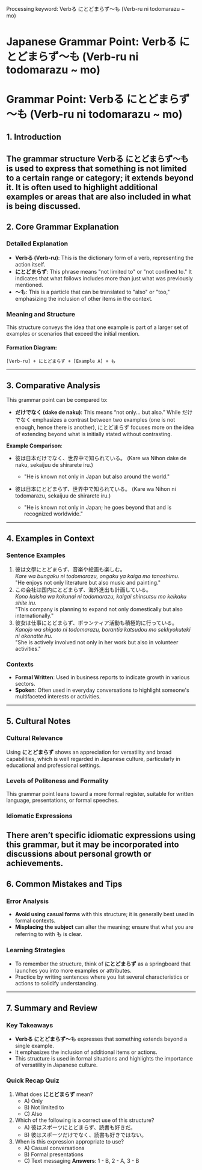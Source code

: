 Processing keyword: Verbる にとどまらず～も (Verb-ru ni todomarazu ~ mo)
# Japanese Grammar Point: Verbる にとどまらず～も (Verb-ru ni todomarazu ~ mo)
# Grammar Point: Verbる にとどまらず～も (Verb-ru ni todomarazu ~ mo)
## 1. Introduction
The grammar structure **Verbる にとどまらず～も** is used to express that something is not limited to a certain range or category; it extends beyond it. It is often used to highlight additional examples or areas that are also included in what is being discussed.
---
## 2. Core Grammar Explanation
### Detailed Explanation
- **Verbる (Verb-ru)**: This is the dictionary form of a verb, representing the action itself.
- **にとどまらず**: This phrase means "not limited to" or "not confined to." It indicates that what follows includes more than just what was previously mentioned.
- **～も**: This is a particle that can be translated to "also" or "too," emphasizing the inclusion of other items in the context.
### Meaning and Structure
This structure conveys the idea that one example is part of a larger set of examples or scenarios that exceed the initial mention.
#### Formation Diagram:
```
[Verb-ru] + にとどまらず + [Example A] + も
```
---
## 3. Comparative Analysis
This grammar point can be compared to:
- **だけでなく (dake de naku)**: This means “not only... but also.” While だけでなく emphasizes a contrast between two examples (one is not enough, hence there is another), にとどまらず focuses more on the idea of extending beyond what is initially stated without contrasting.
  
**Example Comparison**:
- 彼は日本だけでなく、世界中で知られている。 (Kare wa Nihon dake de naku, sekaijuu de shirarete iru.) 
  - "He is known not only in Japan but also around the world."
  
- 彼は日本にとどまらず、世界中で知られている。 (Kare wa Nihon ni todomarazu, sekaijuu de shirarete iru.)
  - "He is known not only in Japan; he goes beyond that and is recognized worldwide."
---
## 4. Examples in Context
### Sentence Examples
1. 彼は文學にとどまらず、音楽や絵画も楽しむ。  
   *Kare wa bungaku ni todomarazu, ongaku ya kaiga mo tanoshimu.*  
   "He enjoys not only literature but also music and painting."
2. この会社は国内にとどまらず、海外進出も計画している。  
   *Kono kaisha wa kokunai ni todomarazu, kaigai shinsutsu mo keikaku shite iru.*  
   "This company is planning to expand not only domestically but also internationally."
3. 彼女は仕事にとどまらず、ボランティア活動も積極的に行っている。  
   *Kanojo wa shigoto ni todomarazu, borantia katsudou mo sekkyokuteki ni okonatte iru.*  
   "She is actively involved not only in her work but also in volunteer activities."
### Contexts
- **Formal Written**: Used in business reports to indicate growth in various sectors.
- **Spoken**: Often used in everyday conversations to highlight someone's multifaceted interests or activities.
---
## 5. Cultural Notes
### Cultural Relevance
Using **にとどまらず** shows an appreciation for versatility and broad capabilities, which is well regarded in Japanese culture, particularly in educational and professional settings.
### Levels of Politeness and Formality
This grammar point leans toward a more formal register, suitable for written language, presentations, or formal speeches.
### Idiomatic Expressions
There aren’t specific idiomatic expressions using this grammar, but it may be incorporated into discussions about personal growth or achievements.
---
## 6. Common Mistakes and Tips
### Error Analysis
- **Avoid using casual forms** with this structure; it is generally best used in formal contexts.
- **Misplacing the subject** can alter the meaning; ensure that what you are referring to with も is clear.
### Learning Strategies
- To remember the structure, think of **にとどまらず** as a springboard that launches you into more examples or attributes.
- Practice by writing sentences where you list several characteristics or actions to solidify understanding.
---
## 7. Summary and Review
### Key Takeaways
- **Verbる にとどまらず～も** expresses that something extends beyond a single example.
- It emphasizes the inclusion of additional items or actions.
- This structure is used in formal situations and highlights the importance of versatility in Japanese culture.
### Quick Recap Quiz
1. What does **にとどまらず** mean?
   - A) Only 
   - B) Not limited to
   - C) Also
2. Which of the following is a correct use of this structure?
   - A) 彼はスポーツにとどまらず、読書も好きだ。
   - B) 彼はスポーツだけでなく、読書も好きではない。
3. When is this expression appropriate to use?
   - A) Casual conversations
   - B) Formal presentations
   - C) Text messaging
**Answers**: 1 - B, 2 - A, 3 - B
